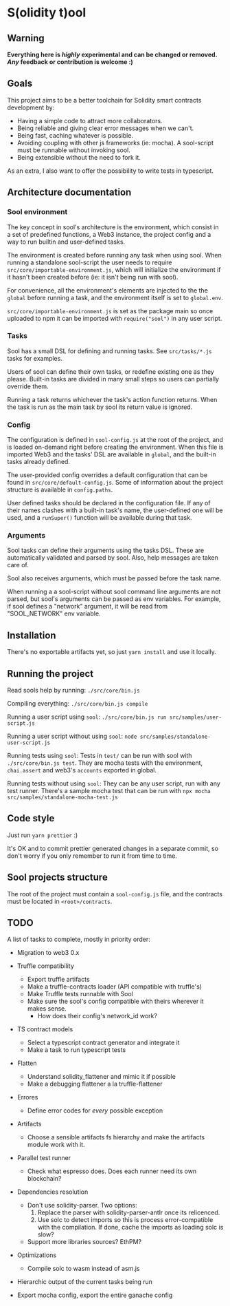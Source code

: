 # S(olidity t)ool


## Warning

**Everything here is _highly_ experimental and can be changed or removed. _Any_ feedback or contribution is welcome :)**

## Goals

This project aims to be a better toolchain for Solidity smart contracts development by:

* Having a simple code to attract more collaborators.
* Being reliable and giving clear error messages when we can't.
* Being fast, caching whatever is possible.
* Avoiding coupling with other js frameworks (ie: mocha). A sool-script must be runnable without invoking sool.
* Being extensible without the need to fork it.

As an extra, I also want to offer the possibility to write tests in typescript.

## Architecture documentation

### Sool environment

The key concept in sool's architecture is the environment, which consist in a set of predefined functions, a Web3 instance, the project config and a way to run builtin and user-defined tasks.

The environment is created before running any task when using sool. When running a standalone sool-script the user needs to require `src/core/importable-environment.js`, which will initialize the environment if it hasn't been created before (ie: it isn't being run with sool).  

For convenience, all the environment's elements are injected to the the `global` before running a task, and the environment itself is set to `global.env`.

`src/core/importable-environment.js` is set as the package main so once uploaded to npm it can be imported with `require("sool")` in any user script.

### Tasks

Sool has a small DSL for defining and running tasks. See `src/tasks/*.js` tasks for examples.

Users of sool can define their own tasks, or redefine existing one as they please. Built-in tasks are divided in many small steps so users can partially override them.

Running a task returns whichever the task's action function returns. When the task is run as the main task by sool its return value is ignored.  
 

### Config

The configuration is defined in `sool-config.js` at the root of the project, and is loaded on-demand right before creating the environment. When this file is imported Web3 and the tasks' DSL are available in `global`, and the built-in tasks already defined.

The user-provided config overrides a default configuration that can be found in `src/core/default-config.js`. Some of information about the project structure is available in `config.paths`.

User defined tasks should be declared in the configuration file. If any of their names clashes with a built-in task's name, the user-defined one will be used, and a `runSuper()` function will be available during that task. 

### Arguments

Sool tasks can define their arguments using the tasks DSL. These are automatically validated and parsed by sool. Also, help messages are taken care of.

Sool also receives arguments, which must be passed before the task name.

When running a a sool-script without sool command line arguments are not parsed, but sool's arguments can be passed as env variables. For example, if sool defines a "network" argument, it will be read from "SOOL_NETWORK" env variable.

## Installation

There's no exportable artifacts yet, so just `yarn install` and use it locally.

## Running the project

Read sools help by running: `./src/core/bin.js`

Compiling everything: `./src/core/bin.js compile` 

Running a user script using `sool`: `./src/core/bin.js run src/samples/user-script.js`

Running a user script without using `sool`: `node src/samples/standalone-user-script.js`

Running tests using `sool`: Tests in `test/` can be run with sool with `./src/core/bin.js test`. They are mocha tests with the environment, `chai.assert` and web3's `accounts` exported in global.

Running tests without using `sool`: They can be any user script, run with any test runner. There's a sample mocha test that can be run with `npx mocha src/samples/standalone-mocha-test.js` 

## Code style

Just run `yarn prettier` :)

It's OK and to commit prettier generated changes in a separate commit, so don't worry if you only remember to run it 
from time to time.


## Sool projects structure

The root of the project must contain a `sool-config.js` file, and the contracts must be located in `<root>/contracts`.

## TODO

A list of tasks to complete, mostly in priority order:

* Migration to web3 0.x

* Truffle compatibility
    - Export truffle artifacts
    - Make a truffle-contracts loader (API compatible with truffle's)
    - Make Truffle tests runnable with Sool
    - Make sure the sool's config compatible with theirs wherever it makes sense.
        - How does their config's network_id work?

* TS contract models
    - Select a typescript contract generator and integrate it
    - Make a task to run typescript tests
    
* Flatten
    - Understand solidity_flattener and mimic it if possible
    - Make a debugging flattener a la truffle-flattener

* Errores
    - Define error codes for *every* possible exception
    
* Artifacts
    - Choose a sensible artifacts fs hierarchy and make the artifacts module work with it.
    
* Parallel test runner
    - Check what espresso does. Does each runner need its own blockchain?

* Dependencies resolution
    - Don't use solidity-parser. Two options:
        1. Replace the parser with solidity-parser-antlr once its relicenced.
        2. Use solc to detect imports so this is process error-compatible with the compilation. If done, cache the imports as loading solc is slow?
    - Support more libraries sources? EthPM?
    
* Optimizations
    - Compile solc to wasm instead of asm.js
   
* Hierarchic output of the current tasks being run 

* Export mocha config, export the entire ganache config

    